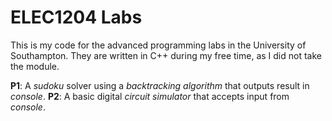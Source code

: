 # ELEC1204 Labs
This is my code for the advanced programming labs in the University of Southampton. They are written in C++ during my free time, as I did not take the module.

**P1**: A _sudoku_ solver using a _backtracking algorithm_ that outputs result in _console_.
**P2**: A basic digital _circuit simulator_ that accepts input from _console_.
